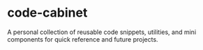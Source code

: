 # code-cabinet
A personal collection of reusable code snippets, utilities, and mini components for quick reference and future projects.
